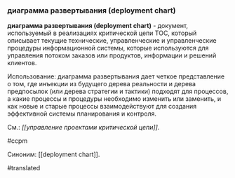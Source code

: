 ### диаграмма развертывания (deployment chart)

**диаграмма развертывания (deployment chart)** - документ, используемый в реализациях критической цепи TOC, который описывает текущие технические, управленческие и управленческие процедуры информационной системы, которые используются для управления потоком заказов или продуктов, информации и решений клиентов.

Использование: диаграмма развертывания дает четкое представление о том, где инъекции из будущего дерева реальности и дерева предпосылок (или дерева стратегии и тактики) подходят для процессов, а какие процессы и процедуры необходимо изменить или заменить, и как новые и старые процессы взаимодействуют для создания эффективной системы планирования и контроля.

См.: *[[управление проектами критической цепи]]*.

#ccpm

Синоним: [[deployment chart]].

#translated
